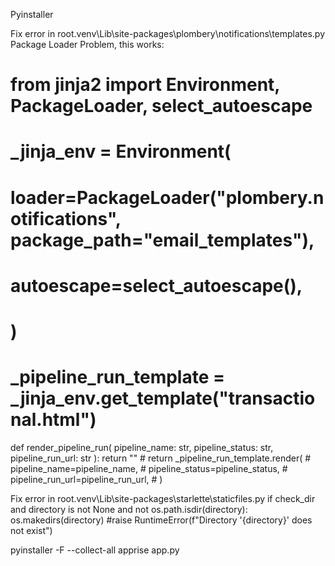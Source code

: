 Pyinstaller

Fix error in
root\.venv\Lib\site-packages\plombery\notifications\templates.py
Package Loader Problem, this works:

# from jinja2 import Environment, PackageLoader, select_autoescape

# _jinja_env = Environment(
#     loader=PackageLoader("plombery.notifications", package_path="email_templates"),
#     autoescape=select_autoescape(),
# )

# _pipeline_run_template = _jinja_env.get_template("transactional.html")

def render_pipeline_run(
    pipeline_name: str, pipeline_status: str, pipeline_run_url: str
):
    return ""
    # return _pipeline_run_template.render(
    #     pipeline_name=pipeline_name,
    #     pipeline_status=pipeline_status,
    #     pipeline_run_url=pipeline_run_url,
    # )


Fix error in root\.venv\Lib\site-packages\starlette\staticfiles.py
if check_dir and directory is not None and not os.path.isdir(directory):
            os.makedirs(directory)
            #raise RuntimeError(f"Directory '{directory}' does not exist")



pyinstaller -F --collect-all apprise app.py